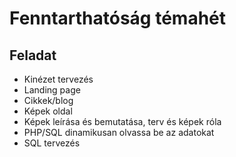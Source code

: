 # Fenntarthatóság témahét

## Feladat
- Kinézet tervezés
- Landing page
- Cikkek/blog
- Képek oldal
- Képek leírása és bemutatása, terv és képek róla
- PHP/SQL dinamikusan olvassa be az adatokat
- SQL tervezés
